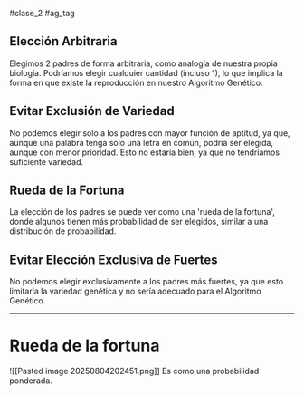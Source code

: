 #clase_2 #ag_tag 
## Elección Arbitraria
Elegimos 2 padres de forma arbitraria, como analogía de nuestra propia biología. Podríamos elegir cualquier cantidad (incluso 1), lo que implica la forma en que existe la reproducción en nuestro Algoritmo Genético.
## Evitar Exclusión de Variedad
No podemos elegir solo a los padres con mayor función de aptitud, ya que, aunque una palabra tenga solo una letra en común, podría ser elegida, aunque con menor prioridad. Esto no estaría bien, ya que no tendríamos suficiente variedad.
## Rueda de la Fortuna
La elección de los padres se puede ver como una 'rueda de la fortuna', donde algunos tienen más probabilidad de ser elegidos, similar a una distribución de probabilidad.
## Evitar Elección Exclusiva de Fuertes
No podemos elegir exclusivamente a los padres más fuertes, ya que esto limitaría la variedad genética y no sería adecuado para el Algoritmo Genético.

---
# Rueda de la fortuna

![[Pasted image 20250804202451.png]]
Es como una probabilidad ponderada.
